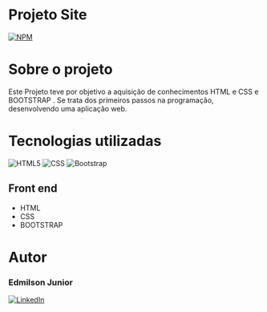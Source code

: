 # Projeto Site 

[![NPM](https://img.shields.io/npm/l/react)](https://github.com/Junior-Hugos/Projeto-Site/blob/main/LICENSE)

# Sobre o projeto


Este Projeto teve por objetivo a aquisição de conhecimentos HTML e CSS e BOOTSTRAP . Se trata dos primeiros passos na programação, desenvolvendo uma aplicação web.


# Tecnologias utilizadas
![HTML5](https://img.shields.io/badge/HTML5-000?style=for-the-badge&logo=html5)
![CSS](https://img.shields.io/badge/css-000?style=for-the-badge&logo=CSS3)
![Bootstrap](https://img.shields.io/badge/bootstrap-000?style=for-the-badge&logo=bootstrap&logoColor=white)

## Front end
- HTML
-  CSS
- BOOTSTRAP
  

# Autor

<h3>Edmilson Junior</h3>

[![LinkedIn](https://img.shields.io/badge/LinkedIn-357?style=for-the-badge&logo=linkedin&logoColor=ffff)](https://www.linkedin.com/in/edmilsonjunior87/)
